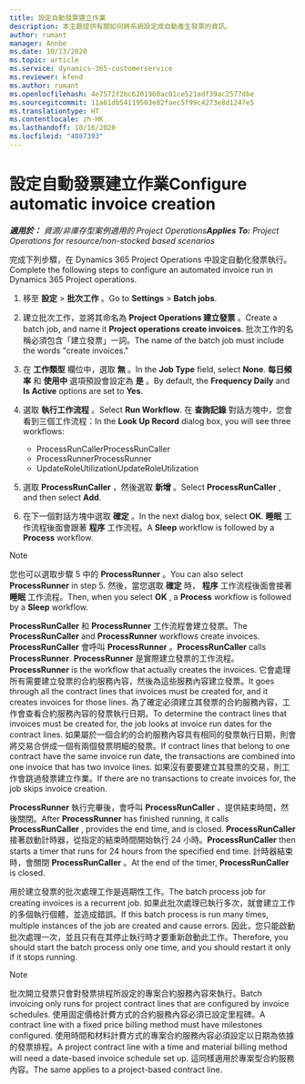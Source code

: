 ```yaml
---
title: 設定自動發票建立作業
description: 本主題提供有關如何將系統設定成自動產生發票的資訊。
author: rumant
manager: Annbe
ms.date: 10/13/2020
ms.topic: article
ms.service: dynamics-365-customerservice
ms.reviewer: kfend
ms.author: rumant
ms.openlocfilehash: 4e7572f2bc6201960ac01ce521adf39ac2577dbe
ms.sourcegitcommit: 11a61db54119503e82faec5f99c4273e8d1247e5
ms.translationtype: HT
ms.contentlocale: zh-HK
ms.lasthandoff: 10/16/2020
ms.locfileid: "4087393"
---
```

# <a name="configure-automatic-invoice-creation"></a><span data-ttu-id="980d6-103">設定自動發票建立作業</span><span class="sxs-lookup"><span data-stu-id="980d6-103">Configure automatic invoice creation</span></span>

<span data-ttu-id="980d6-104">_**適用於：** 資源/非庫存型案例適用的 Project Operations_</span><span class="sxs-lookup"><span data-stu-id="980d6-104">_**Applies To:** Project Operations for resource/non-stocked based scenarios_</span></span>


<span data-ttu-id="980d6-105">完成下列步驟，在 Dynamics 365 Project Operations 中設定自動化發票執行。</span><span class="sxs-lookup"><span data-stu-id="980d6-105">Complete the following steps to configure an automated invoice run in Dynamics 365 Project operations.</span></span>

1. <span data-ttu-id="980d6-106">移至 **設定** > **批次工作** 。</span><span class="sxs-lookup"><span data-stu-id="980d6-106">Go to **Settings** > **Batch jobs**.</span></span>
2. <span data-ttu-id="980d6-107">建立批次工作，並將其命名為 **Project Operations 建立發票** 。</span><span class="sxs-lookup"><span data-stu-id="980d6-107">Create a batch job, and name it **Project operations create invoices**.</span></span> <span data-ttu-id="980d6-108">批次工作的名稱必須包含「建立發票」一詞。</span><span class="sxs-lookup"><span data-stu-id="980d6-108">The name of the batch job must include the words "create invoices."</span></span>
3. <span data-ttu-id="980d6-109">在 **工作類型** 欄位中，選取 **無** 。</span><span class="sxs-lookup"><span data-stu-id="980d6-109">In the **Job Type** field, select **None**.</span></span> <span data-ttu-id="980d6-110">**每日頻率** 和 **使用中** 選項預設會設定為 **是** 。</span><span class="sxs-lookup"><span data-stu-id="980d6-110">By default, the **Frequency Daily** and **Is Active** options are set to **Yes**.</span></span>
4. <span data-ttu-id="980d6-111">選取 **執行工作流程** 。</span><span class="sxs-lookup"><span data-stu-id="980d6-111">Select **Run Workflow**.</span></span> <span data-ttu-id="980d6-112">在 **查詢記錄** 對話方塊中，您會看到三個工作流程：</span><span class="sxs-lookup"><span data-stu-id="980d6-112">In the **Look Up Record** dialog box, you will see three workflows:</span></span>

    - <span data-ttu-id="980d6-113">ProcessRunCaller</span><span class="sxs-lookup"><span data-stu-id="980d6-113">ProcessRunCaller</span></span>
    - <span data-ttu-id="980d6-114">ProcessRunner</span><span class="sxs-lookup"><span data-stu-id="980d6-114">ProcessRunner</span></span>
    - <span data-ttu-id="980d6-115">UpdateRoleUtilization</span><span class="sxs-lookup"><span data-stu-id="980d6-115">UpdateRoleUtilization</span></span>

5. <span data-ttu-id="980d6-116">選取 **ProcessRunCaller** ，然後選取 **新增** 。</span><span class="sxs-lookup"><span data-stu-id="980d6-116">Select **ProcessRunCaller** , and then select **Add**.</span></span>
6. <span data-ttu-id="980d6-117">在下一個對話方塊中選取 **確定** 。</span><span class="sxs-lookup"><span data-stu-id="980d6-117">In the next dialog box, select **OK**.</span></span> <span data-ttu-id="980d6-118">**睡眠** 工作流程後面會跟著 **程序** 工作流程。</span><span class="sxs-lookup"><span data-stu-id="980d6-118">A **Sleep** workflow is followed by a **Process** workflow.</span></span>

  > [!NOTE]
  > <span data-ttu-id="980d6-119">您也可以選取步驟 5 中的 **ProcessRunner** 。</span><span class="sxs-lookup"><span data-stu-id="980d6-119">You can also select **ProcessRunner** in step 5.</span></span> <span data-ttu-id="980d6-120">然後，當您選取 **確定** 時， **程序** 工作流程後面會接著 **睡眠** 工作流程。</span><span class="sxs-lookup"><span data-stu-id="980d6-120">Then, when you select **OK** , a **Process** workflow is followed by a **Sleep** workflow.</span></span>

<span data-ttu-id="980d6-121">**ProcessRunCaller** 和 **ProcessRunner** 工作流程會建立發票。</span><span class="sxs-lookup"><span data-stu-id="980d6-121">The **ProcessRunCaller** and **ProcessRunner** workflows create invoices.</span></span> <span data-ttu-id="980d6-122">**ProcessRunCaller** 會呼叫 **ProcessRunner** 。</span><span class="sxs-lookup"><span data-stu-id="980d6-122">**ProcessRunCaller** calls **ProcessRunner**.</span></span> <span data-ttu-id="980d6-123">**ProcessRunner** 是實際建立發票的工作流程。</span><span class="sxs-lookup"><span data-stu-id="980d6-123">**ProcessRunner** is the workflow that actually creates the invoices.</span></span> <span data-ttu-id="980d6-124">它會處理所有需要建立發票的合約服務內容，然後為這些服務內容建立發票。</span><span class="sxs-lookup"><span data-stu-id="980d6-124">It goes through all the contract lines that invoices must be created for, and it creates invoices for those lines.</span></span> <span data-ttu-id="980d6-125">為了確定必須建立其發票的合約服務內容，工作會查看合約服務內容的發票執行日期。</span><span class="sxs-lookup"><span data-stu-id="980d6-125">To determine the contract lines that invoices must be created for, the job looks at invoice run dates for the contract lines.</span></span> <span data-ttu-id="980d6-126">如果屬於一個合約的合約服務內容具有相同的發票執行日期，則會將交易合併成一個有兩個發票明細的發票。</span><span class="sxs-lookup"><span data-stu-id="980d6-126">If contract lines that belong to one contract have the same invoice run date, the transactions are combined into one invoice that has two invoice lines.</span></span> <span data-ttu-id="980d6-127">如果沒有要要建立其發票的交易，則工作會跳過發票建立作業。</span><span class="sxs-lookup"><span data-stu-id="980d6-127">If there are no transactions to create invoices for, the job skips invoice creation.</span></span>

<span data-ttu-id="980d6-128">**ProcessRunner** 執行完畢後，會呼叫 **ProcessRunCaller** 、提供結束時間，然後關閉。</span><span class="sxs-lookup"><span data-stu-id="980d6-128">After **ProcessRunner** has finished running, it calls **ProcessRunCaller** , provides the end time, and is closed.</span></span> <span data-ttu-id="980d6-129">**ProcessRunCaller** 接著啟動計時器，從指定的結束時間開始執行 24 小時。</span><span class="sxs-lookup"><span data-stu-id="980d6-129">**ProcessRunCaller** then starts a timer that runs for 24 hours from the specified end time.</span></span> <span data-ttu-id="980d6-130">計時器結束時，會關閉 **ProcessRunCaller** 。</span><span class="sxs-lookup"><span data-stu-id="980d6-130">At the end of the timer, **ProcessRunCaller** is closed.</span></span>

<span data-ttu-id="980d6-131">用於建立發票的批次處理工作是週期性工作。</span><span class="sxs-lookup"><span data-stu-id="980d6-131">The batch process job for creating invoices is a recurrent job.</span></span> <span data-ttu-id="980d6-132">如果此批次處理已執行多次，就會建立工作的多個執行個體，並造成錯誤。</span><span class="sxs-lookup"><span data-stu-id="980d6-132">If this batch process is run many times, multiple instances of the job are created and cause errors.</span></span> <span data-ttu-id="980d6-133">因此，您只能啟動批次處理一次，並且只有在其停止執行時才要重新啟動此工作。</span><span class="sxs-lookup"><span data-stu-id="980d6-133">Therefore, you should start the batch process only one time, and you should restart it only if it stops running.</span></span>

> [!NOTE]
> <span data-ttu-id="980d6-134">批次開立發票只會對發票排程所設定的專案合約服務內容來執行。</span><span class="sxs-lookup"><span data-stu-id="980d6-134">Batch invoicing only runs for project contract lines that are configured by invoice schedules.</span></span> <span data-ttu-id="980d6-135">使用固定價格計費方式的合約服務內容必須已設定里程碑。</span><span class="sxs-lookup"><span data-stu-id="980d6-135">A contract line with a fixed price billing method must have milestones configured.</span></span> <span data-ttu-id="980d6-136">使用時間和材料計費方式的專案合約服務內容必須設定以日期為依據的發票排程。</span><span class="sxs-lookup"><span data-stu-id="980d6-136">A project contract line with a time and material billing method will need a date-based invoice schedule set up.</span></span> <span data-ttu-id="980d6-137">這同樣適用於專案型合約服務內容。</span><span class="sxs-lookup"><span data-stu-id="980d6-137">The same applies to a project-based contract line.</span></span>     
